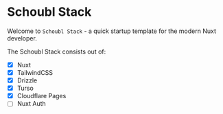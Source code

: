 # Schoubl Stack

Welcome to `Schoubl Stack` - a quick startup template for the modern Nuxt developer.

The Schoubl Stack consists out of:

- [x] Nuxt
- [x] TailwindCSS
- [x] Drizzle
- [x] Turso
- [x] Cloudflare Pages
- [ ] Nuxt Auth